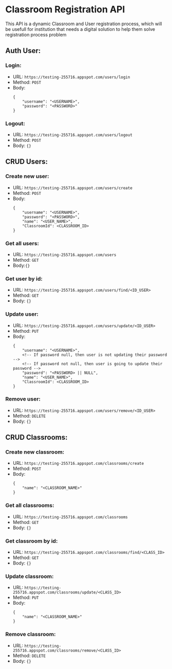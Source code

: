 # Classroom Registration API

This API is a dynamic Classroom and User registration process, which will be usefull for institution that needs a digital solution to help them solve registration process problem

## Auth User:

### Login:
* URL: ```https://testing-255716.appspot.com/users/login```
* Method: ```POST```
* Body: 
	```
	{
		"username": "<USERNAME>",
		"password": "<PASSWORD>"
	}
	```

### Logout:
* URL: ```https://testing-255716.appspot.com/users/logout```
* Method: ```POST```
* Body: ```{}```

## CRUD Users:

### Create new user:
* URL: ```https://testing-255716.appspot.com/users/create```
* Method: ```POST```
* Body:
	```
	{
		"username": "<USERNAME>",
		"password": "<PASSWORD>",
		"name": "<USER_NAME>",
		"ClassroomId": <CLASSROOM_ID>
	}
	```

### Get all users: 
* URL: ```https://testing-255716.appspot.com/users```
* Method: ```GET```
* Body:```{}```

### Get user by id:
* URL: ```https://testing-255716.appspot.com/users/find/<ID_USER>```
* Method: ```GET```
* Body: ```{}```

### Update user:
* URL: ```https://testing-255716.appspot.com/users/update/<ID_USER>```
* Method: ```PUT```
*	Body: 
	```
	{
		"username": "<USERNAME>",
		<!-- If password null, then user is not updating their password -->
		<!-- If password not null, then user is going to update their password -->
		"password": "<PASSWORD> || NULL",
		"name": "<USER_NAME>",
		"ClassroomId": <CLASSROOM_ID>
	}
	```

### Remove user: 
* URL: ```https://testing-255716.appspot.com/users/remove/<ID_USER>```
* Method: ```DELETE```
*	Body: ```{}```


## CRUD Classrooms:

### Create new classroom: 
* URL: ```https://testing-255716.appspot.com/classrooms/create```
*	Method: ```POST```
*	Body: 
	```
	{
		"name": "<CLASSROOM_NAME>"
	}
	```

### Get all classrooms:
* URL: ```https://testing-255716.appspot.com/classrooms```
*	Method: ```GET```
*	Body: ```{}```

### Get classroom by id:
* URL: ```https://testing-255716.appspot.com/classrooms/find/<CLASS_ID>```
*	Method: ```GET```
*	Body: ```{}```

### Update classroom:
* URL: ```https://testing-255716.appspot.com/classrooms/update/<CLASS_ID>```
*	Method: ```PUT```
*	Body: 
	```	
	{
		"name": "<CLASSROOM_NAME>"
	}
	```

### Remove classroom:
* URL: ```https://testing-255716.appspot.com/classrooms/remove/<CLASS_ID>```
*	Method: ```DELETE```
*	Body: ```{}```
